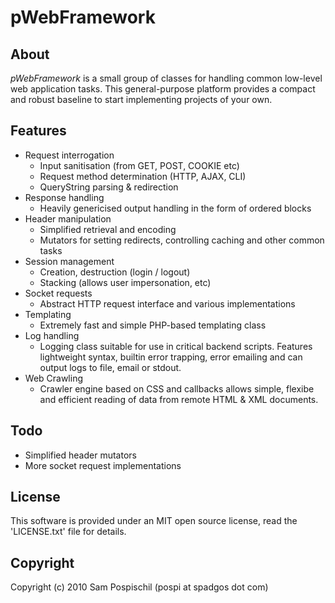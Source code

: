 pWebFramework
=============


About
-----
*pWebFramework* is a small group of classes for handling common low-level web application tasks. This general-purpose platform provides a compact and robust baseline to start implementing projects of your own.


Features
--------
- Request interrogation
    - Input sanitisation (from GET, POST, COOKIE etc)
    - Request method determination (HTTP, AJAX, CLI)
    - QueryString parsing & redirection
- Response handling
    - Heavily genericised output handling in the form of ordered blocks
- Header manipulation
	- Simplified retrieval and encoding
	- Mutators for setting redirects, controlling caching and other common tasks
- Session management
    - Creation, destruction (login / logout)
    - Stacking (allows user impersonation, etc)
- Socket requests
	- Abstract HTTP request interface and various implementations
- Templating
	- Extremely fast and simple PHP-based templating class
- Log handling
	- Logging class suitable for use in critical backend scripts. Features lightweight syntax, builtin error trapping, error emailing and can output logs to file, email or stdout.
- Web Crawling
	- Crawler engine based on CSS and callbacks allows simple, flexibe and efficient reading of data from remote HTML & XML documents.


Todo
----
- Simplified header mutators
- More socket request implementations


License
-------
This software is provided under an MIT open source license, read the 'LICENSE.txt' file for details.


Copyright
---------
Copyright (c) 2010 Sam Pospischil (pospi at spadgos dot com)
